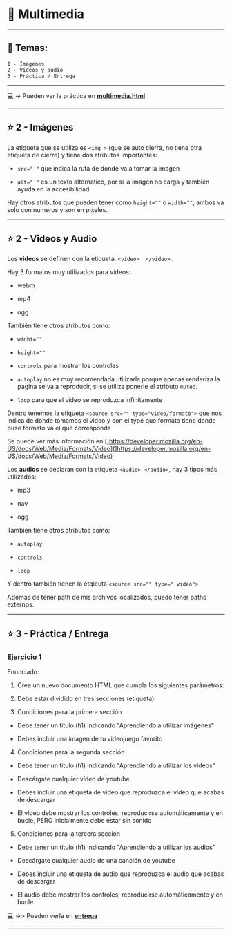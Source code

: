# :star2:  Multimedia

---

## :book: Temas:

```
1 - Imagenes
2 - Videos y audio
3 - Práctica / Entrega
```

---

:computer: -> Pueden var la práctica en [**multimedia.html**](https://github.com/eugenia1984/open_bootcamp/blob/main/02_html_css/03_multimedia/multimedia.html)

---

## :star: 2 -  Imágenes

La etiqueta que se utiliza es ```<img >``` (que se auto cierra, no tiene otra etiqueta de cierre) y tiene dos atributos importantes:

- ``` src=" " ``` que indica la ruta de donde va a tomar la imagen

- ``` alt=" " ``` es un texto alternatico, por si la imagen no carga y también ayuda en la accesibilidad

Hay otros atributos que pueden tener como ```height=""``` o ```width=""```, ambos va solo con numeros y son en pixeles.

---

##  :star: 2 - Videos y Audio


Los **videos** se definen con la etiqueta: ```<video>  </video>```.

Hay 3 formatos muy utilizados para videos:

- webm

- mp4

- ogg

También tiene otros atributos como:

- ```widht=""```

- ```height=""```

- ```controls``` para mostrar los controles

- ```autoplay``` no es muy recomendada utilizarla porque apenas renderiza la pagina se va a reproducir, si se utiliza ponerle el atributo ```muted```.

- ```loop``` para que el video se reproduzca infinitamente

Dentro tenemos la etiqueta ```<source src="" type="video/formato">``` que nos indica de donde tomamos el video y con el type que formato tiene donde puse formato va el que corresponda

Se puede ver más información en []https://developer.mozilla.org/en-US/docs/Web/Media/Formats/Video](]https://developer.mozilla.org/en-US/docs/Web/Media/Formats/Video)


Los **audios** se declaran con la etiqueta ```<audio> </audio>```, hay 3 tipos más utilizados:

- mp3

- nav

- ogg


También tiene otros atributos como:

- ```autoplay```

- ```controls```

- ```loop```


Y dentro también tienen la etqieuta ```<source src="" type=" video">```

Además de tener path de mis archivos localizados, puedo tener paths externos.


---

## :star: 3 - Práctica / Entrega


### Ejercicio 1

Enunciado:

1. Crea un nuevo documento HTML que cumpla los siguientes parámetros:

2. Debe estar dividido en tres secciones (etiqueta)

3. Condiciones para la primera sección

- Debe tener un título (h1) indicando "Aprendiendo a utilizar imágenes"

- Debes incluir una imagen de tu videojuego favorito

4. Condiciones para la segunda sección

- Debe tener un título (h1) indicando "Aprendiendo a utilizar los vídeos"

- Descárgate cualquier vídeo de youtube

- Debes incluir una etiqueta de vídeo que reproduzca el vídeo que acabas de descargar

- El vídeo debe mostrar los controles, reproducirse automáticamente y en bucle, PERO inicialmente debe estar sin sonido

5. Condiciones para la tercera sección

- Debe tener un título (h1) indicando "Aprendiendo a utilizar los audios"

- Descárgate cualquier audio de una canción de youtube

- Debes incluir una etiqueta de audio que reproduzca el audio que acabas de descargar

- El audio debe mostrar los controles, reproducirse automáticamente y en bucle


:computer: ->> Pueden verla en [**entrega**](https://github.com/eugenia1984/open_bootcamp/tree/main/02_html_css/03_multimedia/entrega)

---
